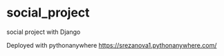 # social_project
social project  with Django

Deployed with pythonanywhere https://srezanova1.pythonanywhere.com/

